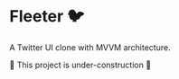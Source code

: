 # Fleeter  🐦
 A Twitter UI clone with MVVM architecture.

 🚧 This project is under-construction 🚧


